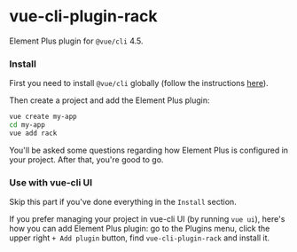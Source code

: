 # vue-cli-plugin-rack
Element Plus plugin for `@vue/cli` 4.5.

### Install

First you need to install `@vue/cli` globally (follow the instructions [here](https://cli.vuejs.org/)).

Then create a project and add the Element Plus plugin:

```bash
vue create my-app
cd my-app
vue add rack
```

You'll be asked some questions regarding how Element Plus is configured in your project. After that, you're good to go.

### Use with vue-cli UI

Skip this part if you've done everything in the `Install` section.

If you prefer managing your project in vue-cli UI (by running `vue ui`), here's how you can add Element Plus plugin: go to the Plugins menu, click the upper right `+ Add plugin` button, find `vue-cli-plugin-rack` and install it.